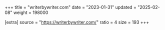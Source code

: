 +++
title = "writerbywriter.com"
date = "2023-01-31"
updated = "2025-02-08"
weight = 198000

[extra]
source = "https://writerbywriter.com/"
ratio = 4
size = 193
+++
